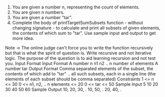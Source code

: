 1. You are given a number n, representing the count of elements.
2. You are given n numbers.
3. You are given a number "tar".
4. Complete the body of printTargetSumSubsets function - without changing signature - to calculate and print all subsets of given elements, the contents of which sum to "tar". Use sample input and output to get more idea.

Note -> The online judge can't force you to write the function recursively but that is what the spirit of question is. Write recursive and not iterative logic. The purpose of the question is to aid learning recursion and not test you.
Input Format
Input Format
A number n
n1
n2
.. n number of elements
A number tar
Output Format
Comma separated elements of the subset, the contents of which add to "tar"
.. all such subsets, each in a single line (the elements of each subset should be comma separated)
Constraints
1 <= n <= 30
0 <= n1, n2, .. n elements <= 20
0 <= tar <= 50
Sample Input
5
10
20
30
40
50
60
Sample Output
10, 20, 30, .
10, 50, .
20, 40, .
